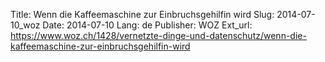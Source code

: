 Title: Wenn die Kaffeemaschine zur Einbruchsgehilfin wird
Slug: 2014-07-10_woz
Date: 2014-07-10
Lang: de
Publisher: WOZ
Ext_url: https://www.woz.ch/1428/vernetzte-dinge-und-datenschutz/wenn-die-kaffeemaschine-zur-einbruchsgehilfin-wird
